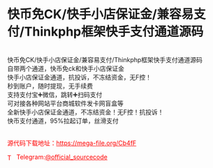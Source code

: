 # 快币免CK/快手小店保证金/兼容易支付/Thinkphp框架快手支付通道源码

<br>快币免CK/快手小店保证金/兼容易支付/Thinkphp框架快手支付通道源码<br>自带两个通道，快币免ck和快手小店保证金<br>快手小店保证金通道，抗投诉，不冻结资金，无F控！<br>秒到账户，随时提现，无手续费<br>支持支付宝➕微信，跳转➕扫码支付<br>可对接各种网站平台商城软件发卡网盲盒等<br>全新快手小店保证金通道，不冻结资金！无F控！抗投诉！<br>快币支付通道，95%拉起订单，丝滑支付<br><br>


<p style="color: red;">源代码下载地址：<a href="https://mega-file.org/Cb4fF" style="color: red;">https://mega-file.org/Cb4fF</a></p><p style="color: red;"><img src="https://cdn-icons-png.flaticon.com/512/2111/2111646.png" alt="Telegram Icon" style="width: 16px; vertical-align: middle; margin-right: 5px;">Telegram:<a href="https://t.me/official_sourcecode" style="color: red;">@official_sourcecode</a></p>
